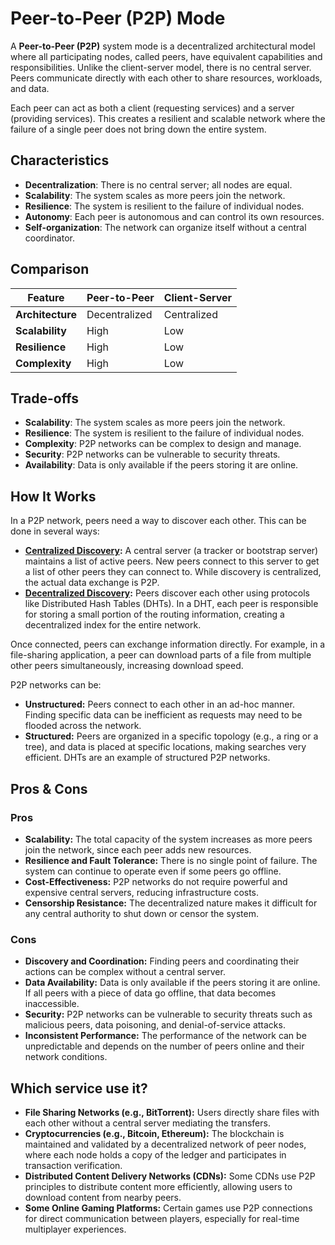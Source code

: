 # Peer-to-Peer (P2P) Mode



A **Peer-to-Peer (P2P)** system mode is a decentralized architectural model where all participating nodes, called peers, have equivalent capabilities and responsibilities. Unlike the client-server model, there is no central server. Peers communicate directly with each other to share resources, workloads, and data.

Each peer can act as both a client (requesting services) and a server (providing services). This creates a resilient and scalable network where the failure of a single peer does not bring down the entire system.

## Characteristics

- **Decentralization**: There is no central server; all nodes are equal.
- **Scalability**: The system scales as more peers join the network.
- **Resilience**: The system is resilient to the failure of individual nodes.
- **Autonomy**: Each peer is autonomous and can control its own resources.
- **Self-organization**: The network can organize itself without a central coordinator.

## Comparison

| Feature | Peer-to-Peer | Client-Server |
|---|---|---|
| **Architecture** | Decentralized | Centralized |
| **Scalability** | High | Low |
| **Resilience** | High | Low |
| **Complexity** | High | Low |

## Trade-offs

- **Scalability**: The system scales as more peers join the network.
- **Resilience**: The system is resilient to the failure of individual nodes.
- **Complexity**: P2P networks can be complex to design and manage.
- **Security**: P2P networks can be vulnerable to security threats.
- **Availability**: Data is only available if the peers storing it are online.

## How It Works

In a P2P network, peers need a way to discover each other. This can be done in several ways:
-   **[Centralized Discovery](../../service-discovery/centralized-discovery/README.md):** A central server (a tracker or bootstrap server) maintains a list of active peers. New peers connect to this server to get a list of other peers they can connect to. While discovery is centralized, the actual data exchange is P2P.
-   **[Decentralized Discovery](../../service-discovery/decentralized-discovery/README.md):** Peers discover each other using protocols like Distributed Hash Tables (DHTs). In a DHT, each peer is responsible for storing a small portion of the routing information, creating a decentralized index for the entire network.

Once connected, peers can exchange information directly. For example, in a file-sharing application, a peer can download parts of a file from multiple other peers simultaneously, increasing download speed.

P2P networks can be:
-   **Unstructured:** Peers connect to each other in an ad-hoc manner. Finding specific data can be inefficient as requests may need to be flooded across the network.
-   **Structured:** Peers are organized in a specific topology (e.g., a ring or a tree), and data is placed at specific locations, making searches very efficient. DHTs are an example of structured P2P networks.

## Pros & Cons

### Pros

-   **Scalability:** The total capacity of the system increases as more peers join the network, since each peer adds new resources.
-   **Resilience and Fault Tolerance:** There is no single point of failure. The system can continue to operate even if some peers go offline.
-   **Cost-Effectiveness:** P2P networks do not require powerful and expensive central servers, reducing infrastructure costs.
-   **Censorship Resistance:** The decentralized nature makes it difficult for any central authority to shut down or censor the system.

### Cons

-   **Discovery and Coordination:** Finding peers and coordinating their actions can be complex without a central server.
-   **Data Availability:** Data is only available if the peers storing it are online. If all peers with a piece of data go offline, that data becomes inaccessible.
-   **Security:** P2P networks can be vulnerable to security threats such as malicious peers, data poisoning, and denial-of-service attacks.
-   **Inconsistent Performance:** The performance of the network can be unpredictable and depends on the number of peers online and their network conditions.

## Which service use it?

-   **File Sharing Networks (e.g., BitTorrent):** Users directly share files with each other without a central server mediating the transfers.
-   **Cryptocurrencies (e.g., Bitcoin, Ethereum):** The blockchain is maintained and validated by a decentralized network of peer nodes, where each node holds a copy of the ledger and participates in transaction verification.
-   **Distributed Content Delivery Networks (CDNs):** Some CDNs use P2P principles to distribute content more efficiently, allowing users to download content from nearby peers.
-   **Some Online Gaming Platforms:** Certain games use P2P connections for direct communication between players, especially for real-time multiplayer experiences.
